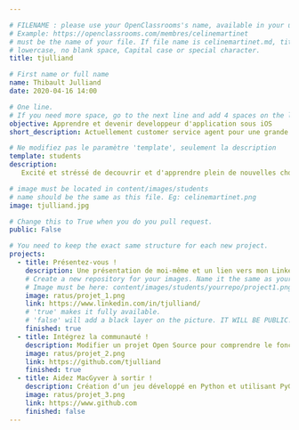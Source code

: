 ```yaml
---

# FILENAME : please use your OpenClassrooms's name, available in your url.
# Example: https://openclassrooms.com/membres/celinemartinet
# must be the name of your file. If file name is celinemartinet.md, title is celinemartinet.
# lowercase, no blank space, Capital case or special character.
title: tjulliand

# First name or full name
name: Thibault Julliand
date: 2020-04-16 14:00

# One line.
# If you need more space, go to the next line and add 4 spaces on the left, as in 'description'.
objective: Apprendre et devenir developpeur d'application sous iOS
short_description: Actuellement customer service agent pour une grande entreprise, je souhaite changer d'orientation.

# Ne modifiez pas le paramètre 'template', seulement la description
template: students
description:
   Excité et stréssé de decouvrir et d'apprendre plein de nouvelles choses, je me forme pour etre developpeur iOS

# image must be located in content/images/students
# name should be the same as this file. Eg: celinemartinet.png
image: tjulliand.jpg

# Change this to True when you do you pull request.
public: False

# You need to keep the exact same structure for each new project.
projects:
  - title: Présentez-vous !
    description: Une présentation de moi-même et un lien vers mon LinkedIn.
    # Create a new repository for your images. Name it the same as your nickname and profile picture.
    # Image must be here: content/images/students/yourrepo/project1.png
    image: ratus/projet_1.png
    link: https://www.linkedin.com/in/tjulliand/
    # 'true' makes it fully available.
    # 'false' will add a black layer on the picture. IT WILL BE PUBLIC!
    finished: true
  - title: Intégrez la communauté !
    description: Modifier un projet Open Source pour comprendre le fonctionnement de Git, de Github et des pull requests. 
    image: ratus/projet_2.png
    link: https://github.com/tjulliand
    finished: true
  - title: Aidez MacGyver à sortir !
    description: Création d’un jeu développé en Python et utilisant PyGame.
    image: ratus/projet_3.png
    link: https://www.github.com
    finished: false
---
```

